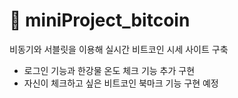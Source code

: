 # 💸 miniProject_bitcoin
비동기와 서블릿을 이용해 실시간 비트코인 시세 사이트 구축
- 로그인 기능과 한강물 온도 체크 기능 추가 구현
- 자신이 체크하고 싶은 비트코인 북마크 기능 구현 예정

 
